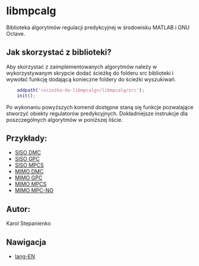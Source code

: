 # libmpcalg
Biblioteka algorytmów regulacji predykcyjnej w środowisku MATLAB i GNU Octave.

## Jak skorzystać z biblioteki?
Aby skorzystać z zaimplementowanych algorytmów należy w wykorzystywanym
skrypcie dodać ścieżkę do folderu src biblioteki i wywołać funkcję
dodającą konieczne foldery do ścieżki wyszukiwań.
```MATLAB
    addpath('<scieżka-do-libmpcalg>/libmpcalg/src');
    init();
```
Po wykonaniu powyższych komend dostępne staną się funkcje pozwalające stworzyć
obiekty regulatorów predykcyjnych. Dokładniejsze instrukcje dla poszczególnych
algorytmów w poniższej liście.

## Przykłady:
- [SISO DMC](../mwe/mweSISO_DMC.m)
- [SISO GPC](../mwe/mweSISO_GPC.m)
- [SISO MPCS](../mwe/mweSISO_MPCS.m)
- [MIMO DMC](../mwe/mweMIMO_DMC.m)
- [MIMO GPC](../mwe/mweMIMO_GPC.m)
- [MIMO MPCS](../mwe/mweMIMO_MPCS.m)
- [MIMO MPC-NO](../mwe/mweMIMO_MPCNO.m)

## Autor:
Karol Stepanienko

## Nawigacja
- [lang-EN](../README.md)
